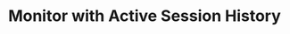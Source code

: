 ---
title: Monitor with Active Session History
headerTitle: Monitor with Active Session History
linkTitle: Active Session History
description: Monitoring the health of xCluster replication
headContent: Monitoring the state and health of xCluster replication
menu:
  stable:
    parent: monitor-and-alert
    identifier: xcluster-monitor
    weight: 110
type: docs
---